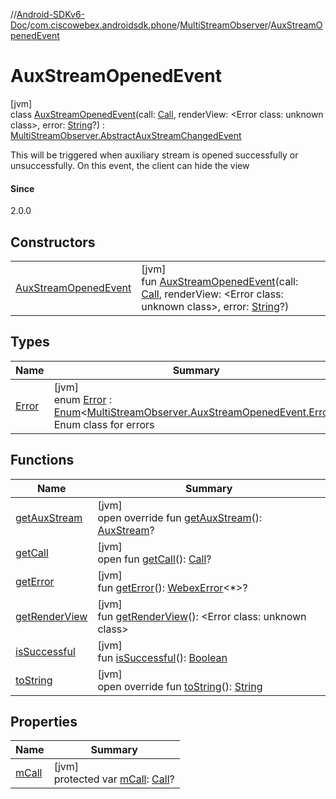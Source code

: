//[Android-SDKv6-Doc](../../../../index.md)/[com.ciscowebex.androidsdk.phone](../../index.md)/[MultiStreamObserver](../index.md)/[AuxStreamOpenedEvent](index.md)

# AuxStreamOpenedEvent

[jvm]\
class [AuxStreamOpenedEvent](index.md)(call: [Call](../../-call/index.md), renderView: &lt;Error class: unknown class&gt;, error: [String](https://kotlinlang.org/api/latest/jvm/stdlib/kotlin/-string/index.html)?) : [MultiStreamObserver.AbstractAuxStreamChangedEvent](../-abstract-aux-stream-changed-event/index.md)

This will be triggered when auxiliary stream is opened successfully or unsuccessfully. On this event, the client can hide the view

#### Since

2.0.0

## Constructors

| | |
|---|---|
| [AuxStreamOpenedEvent](-aux-stream-opened-event.md) | [jvm]<br>fun [AuxStreamOpenedEvent](-aux-stream-opened-event.md)(call: [Call](../../-call/index.md), renderView: &lt;Error class: unknown class&gt;, error: [String](https://kotlinlang.org/api/latest/jvm/stdlib/kotlin/-string/index.html)?) |

## Types

| Name | Summary |
|---|---|
| [Error](-error/index.md) | [jvm]<br>enum [Error](-error/index.md) : [Enum](https://kotlinlang.org/api/latest/jvm/stdlib/kotlin/-enum/index.html)&lt;[MultiStreamObserver.AuxStreamOpenedEvent.Error](-error/index.md)&gt; <br>Enum class for errors |

## Functions

| Name | Summary |
|---|---|
| [getAuxStream](../-abstract-aux-stream-changed-event/get-aux-stream.md) | [jvm]<br>open override fun [getAuxStream](../-abstract-aux-stream-changed-event/get-aux-stream.md)(): [AuxStream](../../-aux-stream/index.md)? |
| [getCall](../../-call-observer/-abstract-call-event/get-call.md) | [jvm]<br>open fun [getCall](../../-call-observer/-abstract-call-event/get-call.md)(): [Call](../../-call/index.md)? |
| [getError](get-error.md) | [jvm]<br>fun [getError](get-error.md)(): [WebexError](../../../com.ciscowebex.androidsdk/-webex-error/index.md)&lt;*&gt;? |
| [getRenderView](get-render-view.md) | [jvm]<br>fun [getRenderView](get-render-view.md)(): &lt;Error class: unknown class&gt; |
| [isSuccessful](is-successful.md) | [jvm]<br>fun [isSuccessful](is-successful.md)(): [Boolean](https://kotlinlang.org/api/latest/jvm/stdlib/kotlin/-boolean/index.html) |
| [toString](../-abstract-aux-stream-changed-event/to-string.md) | [jvm]<br>open override fun [toString](../-abstract-aux-stream-changed-event/to-string.md)(): [String](https://kotlinlang.org/api/latest/jvm/stdlib/kotlin/-string/index.html) |

## Properties

| Name | Summary |
|---|---|
| [mCall](../../-call-observer/-abstract-call-event/m-call.md) | [jvm]<br>protected var [mCall](../../-call-observer/-abstract-call-event/m-call.md): [Call](../../-call/index.md)? |
